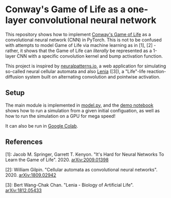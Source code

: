 # Conway's Game of Life as a one-layer convolutional neural network

This repository shows how to implement [Conway's Game of Life](https://en.wikipedia.org/wiki/Conway%27s_Game_of_Life) as a convolutional neural network (CNN) in PyTorch.
This is not to be confused with attempts to model Game of Life via machine learning as in [1], [2] - rather, it shows that the Game of Life can *literally* be represented as a 1-layer CNN with a specific convolution kernel and bump activation function.

This project is inspired by [neuralpatterns.io](https://github.com/MaxRobinsonTheGreat/NeuralPatterns), a web application for simulating so-called neural cellular automata and also [Lenia](https://chakazul.github.io/lenia.html) ([3]), a "Life"-life reaction-diffusion system built on alternating convolution and pointwise activation.

## Setup

The main module is implemented in [model.py](model.py), and the [demo notebook](golcnn.ipynb) shows how to run a simulation from a given initial configuation, as well as how to run the simulation on a GPU for mega speed!

It can also be run in [Google Colab](https://colab.research.google.com/github/mdnestor/Game-of-Life-CNN/blob/master/golcnn.ipynb).

## References

[1]: Jacob M. Springer, Garrett T. Kenyon. "It's Hard for Neural Networks To Learn the Game of Life".  2020. [arXiv:2009.01398](https://arxiv.org/abs/2009.01398)

[2]: William Gilpin. "Cellular automata as convolutional neural networks". 2020. [arXiv:1809.02942](https://arxiv.org/abs/1809.02942)

[3]: Bert Wang-Chak Chan. "Lenia - Biology of Artificial Life". [arXiv:1812.05433](https://arxiv.org/abs/1812.05433)
